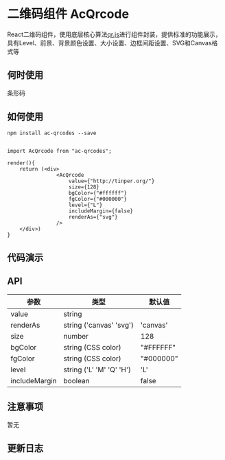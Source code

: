 # 二维码组件 AcQrcode

React二维码组件，使用底层核心算法[qr.js](https://github.com/defunctzombie/qr.js)进行组件封装，提供标准的功能展示，具有Level、前景、背景颜色设置、大小设置、边框间距设置、SVG和Canvas格式等

## 何时使用

条形码

## 如何使用

```
npm install ac-qrcodes --save


import AcQrcode from "ac-qrcodes";

render(){
    return (<div>
                <AcQrcode
                    value={"http://tinper.org/"}
                    size={128}
                    bgColor={"#ffffff"}
                    fgColor={"#000000"}
                    level={"L"}
                    includeMargin={false}
                    renderAs={"svg"}
                />
    </div>)
}

```

## 代码演示


## API 

 参数      | 类型                 | 默认值
----------|----------------------|--------------
value   | string             |
renderAs| string ('canvas' 'svg') | 'canvas'
size    | number             | 128
bgColor | string (CSS color) | "#FFFFFF"
fgColor | string (CSS color) | "#000000"
level   | string ('L' 'M' 'Q' 'H')  | 'L'
includeMargin | boolean      | false


## 注意事项

暂无

## 更新日志

